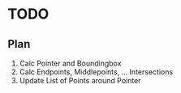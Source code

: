 # TODO

## Plan

1. Calc Pointer and Boundingbox
2. Calc Endpoints, Middlepoints, ... Intersections
3. Update List of Points around Pointer
